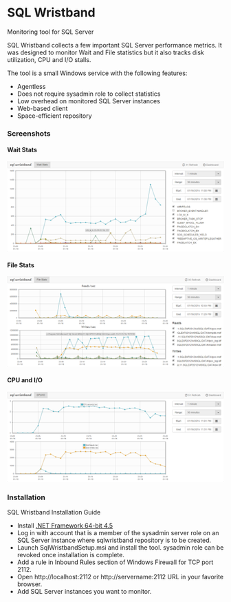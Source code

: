 # SQL Wristband
Monitoring tool for SQL Server

SQL Wristband collects a few important SQL Server performance metrics.
It was designed to monitor Wait and File statistics but it also tracks disk utilization, CPU and I/O stalls.

The tool is a small Windows service with the following features:
 * Agentless
 * Does not require sysadmin role to collect statistics
 * Low overhead on monitored SQL Server instances
 * Web-based client
 * Space-efficient repository

### Screenshots

#### Wait Stats

![Wait Stats](/screenshots/Wait_Stats.png)

#### File Stats

![File Stats](/screenshots/File_Stats.png)

#### CPU and I/O

![CPU and I/O](/screenshots/CPU_IO.png)

### Installation
SQL Wristband Installation Guide

 * Install [.NET Framework 64-bit 4.5](https://www.microsoft.com/en-us/download/details.aspx?id=30653)
 * Log in with account that is a member of the sysadmin server role on an SQL Server instance where sqlwristband repository is to be created.
 * Launch SqlWristbandSetup.msi and install the tool. sysadmin role can be revoked once installation is complete.
 * Add a rule in Inbound Rules section of Windows Firewall for TCP port 2112.
 * Open http://localhost:2112 or http://servername:2112 URL in your favorite browser.
 * Add SQL Server instances you want to monitor.
